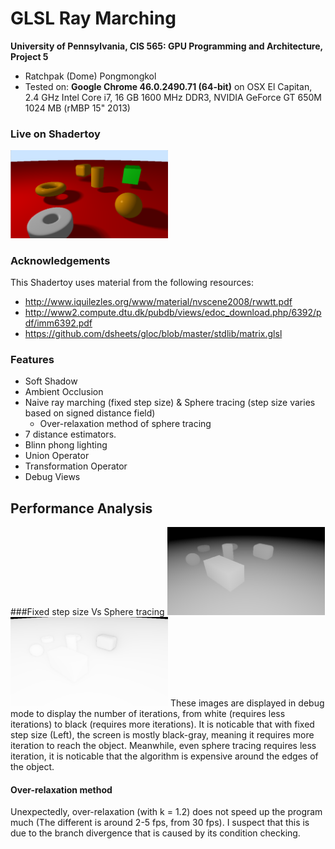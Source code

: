 # GLSL Ray Marching

**University of Pennsylvania, CIS 565: GPU Programming and Architecture, Project 5**

* Ratchpak (Dome) Pongmongkol
* Tested on: **Google Chrome 46.0.2490.71 (64-bit)** on
  OSX El Capitan, 2.4 GHz Intel Core i7, 16 GB 1600 MHz DDR3, NVIDIA GeForce GT 650M 1024 MB (rMBP 15" 2013)

### Live on Shadertoy

<a href="https://www.shadertoy.com/view/MtSXRt"><img src=img/src.png width=50%/></a>

### Acknowledgements

This Shadertoy uses material from the following resources:

* http://www.iquilezles.org/www/material/nvscene2008/rwwtt.pdf
* http://www2.compute.dtu.dk/pubdb/views/edoc_download.php/6392/pdf/imm6392.pdf
* https://github.com/dsheets/gloc/blob/master/stdlib/matrix.glsl

### Features
- Soft Shadow
- Ambient Occlusion
- Naive ray marching (fixed step size) & Sphere tracing (step size varies based on signed distance field) 
  - Over-relaxation method of sphere tracing
- 7 distance estimators.
- Blinn phong lighting 
- Union Operator
- Transformation Operator
- Debug Views

## Performance Analysis
###Fixed step size Vs Sphere tracing
<img src=img/Fixed.png width=50%/><img src=img/Adaptive.png width=50%/>
These images are displayed in debug mode to display the number of iterations, from white (requires less iterations) to black (requires more iterations). It is noticable that with fixed step size (Left), the screen is mostly black-gray, meaning it requires more iteration to reach the object. Meanwhile, even sphere tracing requires less iteration, it is noticable that the algorithm is expensive around the edges of the object. 

#### Over-relaxation method
Unexpectedly, over-relaxation (with k = 1.2) does not speed up the program much (The different is around 2-5 fps, from 30 fps). I suspect that this is due to the branch divergence that is caused by its condition checking.
